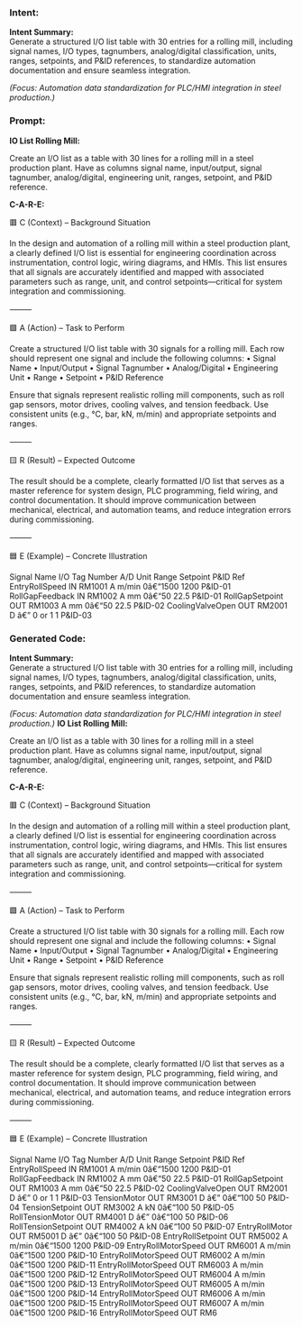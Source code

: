 ### Intent:
**Intent Summary:**  
Generate a structured I/O list table with 30 entries for a rolling mill, including signal names, I/O types, tagnumbers, analog/digital classification, units, ranges, setpoints, and P&ID references, to standardize automation documentation and ensure seamless integration.  

*(Focus: Automation data standardization for PLC/HMI integration in steel production.)*

### Prompt:
**IO List Rolling Mill:**

Create an I/O list as a table with 30 lines for a rolling mill in a steel production plant. Have as columns signal name, input/output, signal tagnumber, analog/digital, engineering unit, ranges, setpoint, and P&ID reference.

**C-A-R-E:**

🟥 C (Context) – Background Situation

In the design and automation of a rolling mill within a steel production plant, a clearly defined I/O list is essential for engineering coordination across instrumentation, control logic, wiring diagrams, and HMIs. This list ensures that all signals are accurately identified and mapped with associated parameters such as range, unit, and control setpoints—critical for system integration and commissioning.

⸻

🟩 A (Action) – Task to Perform

Create a structured I/O list table with 30 signals for a rolling mill. Each row should represent one signal and include the following columns:
	•	Signal Name
	•	Input/Output
	•	Signal Tagnumber
	•	Analog/Digital
	•	Engineering Unit
	•	Range
	•	Setpoint
	•	P&ID Reference

Ensure that signals represent realistic rolling mill components, such as roll gap sensors, motor drives, cooling valves, and tension feedback. Use consistent units (e.g., °C, bar, kN, m/min) and appropriate setpoints and ranges.

⸻

🟨 R (Result) – Expected Outcome

The result should be a complete, clearly formatted I/O list that serves as a master reference for system design, PLC programming, field wiring, and control documentation. It should improve communication between mechanical, electrical, and automation teams, and reduce integration errors during commissioning.

⸻

🟦 E (Example) – Concrete Illustration

Signal Name
I/O
Tag Number
A/D
Unit
Range
Setpoint
P&ID Ref
EntryRollSpeed
IN
RM1001
A
m/min
0â€“1500
1200
P&ID-01
RollGapFeedback
IN
RM1002
A
mm
0â€“50
22.5
P&ID-01
RollGapSetpoint
OUT
RM1003
A
mm
0â€“50
22.5
P&ID-02
CoolingValveOpen
OUT
RM2001
D
â€”
0 or 1
1
P&ID-03

### Generated Code:
**Intent Summary:**  
Generate a structured I/O list table with 30 entries for a rolling mill, including signal names, I/O types, tagnumbers, analog/digital classification, units, ranges, setpoints, and P&ID references, to standardize automation documentation and ensure seamless integration.  

*(Focus: Automation data standardization for PLC/HMI integration in steel production.)*
**IO List Rolling Mill:**

Create an I/O list as a table with 30 lines for a rolling mill in a steel production plant. Have as columns signal name, input/output, signal tagnumber, analog/digital, engineering unit, ranges, setpoint, and P&ID reference.

**C-A-R-E:**

🟥 C (Context) – Background Situation

In the design and automation of a rolling mill within a steel production plant, a clearly defined I/O list is essential for engineering coordination across instrumentation, control logic, wiring diagrams, and HMIs. This list ensures that all signals are accurately identified and mapped with associated parameters such as range, unit, and control setpoints—critical for system integration and commissioning.

⸻

🟩 A (Action) – Task to Perform

Create a structured I/O list table with 30 signals for a rolling mill. Each row should represent one signal and include the following columns:
	•	Signal Name
	•	Input/Output
	•	Signal Tagnumber
	•	Analog/Digital
	•	Engineering Unit
	•	Range
	•	Setpoint
	•	P&ID Reference

Ensure that signals represent realistic rolling mill components, such as roll gap sensors, motor drives, cooling valves, and tension feedback. Use consistent units (e.g., °C, bar, kN, m/min) and appropriate setpoints and ranges.

⸻

🟨 R (Result) – Expected Outcome

The result should be a complete, clearly formatted I/O list that serves as a master reference for system design, PLC programming, field wiring, and control documentation. It should improve communication between mechanical, electrical, and automation teams, and reduce integration errors during commissioning.

⸻

🟦 E (Example) – Concrete Illustration

Signal Name
I/O
Tag Number
A/D
Unit
Range
Setpoint
P&ID Ref
EntryRollSpeed
IN
RM1001
A
m/min
0â€“1500
1200
P&ID-01
RollGapFeedback
IN
RM1002
A
mm
0â€“50
22.5
P&ID-01
RollGapSetpoint
OUT
RM1003
A
mm
0â€“50
22.5
P&ID-02
CoolingValveOpen
OUT
RM2001
D
â€”
0 or 1
1
P&ID-03
TensionMotor
OUT
RM3001
D
â€”
0â€“100
50
P&ID-04
TensionSetpoint
OUT
RM3002
A
kN
0â€“100
50
P&ID-05
RollTensionMotor
OUT
RM4001
D
â€”
0â€“100
50
P&ID-06
RollTensionSetpoint
OUT
RM4002
A
kN
0â€“100
50
P&ID-07
EntryRollMotor
OUT
RM5001
D
â€”
0â€“100
50
P&ID-08
EntryRollSetpoint
OUT
RM5002
A
m/min
0â€“1500
1200
P&ID-09
EntryRollMotorSpeed
OUT
RM6001
A
m/min
0â€“1500
1200
P&ID-10
EntryRollMotorSpeed
OUT
RM6002
A
m/min
0â€“1500
1200
P&ID-11
EntryRollMotorSpeed
OUT
RM6003
A
m/min
0â€“1500
1200
P&ID-12
EntryRollMotorSpeed
OUT
RM6004
A
m/min
0â€“1500
1200
P&ID-13
EntryRollMotorSpeed
OUT
RM6005
A
m/min
0â€“1500
1200
P&ID-14
EntryRollMotorSpeed
OUT
RM6006
A
m/min
0â€“1500
1200
P&ID-15
EntryRollMotorSpeed
OUT
RM6007
A
m/min
0â€“1500
1200
P&ID-16
EntryRollMotorSpeed
OUT
RM6
